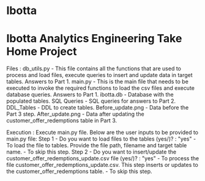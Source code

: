 # Ibotta
Ibotta Analytics Engineering Take Home Project
=========
Files :
db_utils.py - This file contains all the functions that are used to process and load files, execute queries to insert and update data in target tables. Answers to Part 1.
main.py - This is the main file that needs to be executed to invoke the required functions to load the csv files and execute database queries. Answers to Part 1.
ibotta.db - Database with the populated tables.
SQL Queries - SQL queries for answers to Part 2.
DDL_Tables - DDL to create tables.
Before_update.png - Data before the Part 3 step.
After_update.png - Data after updating the customer_offer_redemptions table in Part 3.


Execution :
Execute main.py file. Below are the user inputs to be provided to main.py file:
Step 1 - Do you want to load files to the tables (yes/<Enter>)? :
	"yes" - To load the file to tables. Provide the file path, filename and target table name.
	<Enter> - To skip this step.
Step 2 - Do you want to insert/update the customer_offer_redemptions_update.csv file  (yes/<Enter>)? :
	"yes" - To process the file customer_offer_redemptions_update.csv. This step inserts or updates to the customer_offer_redemptions table.
	<Enter> - To skip this step.

